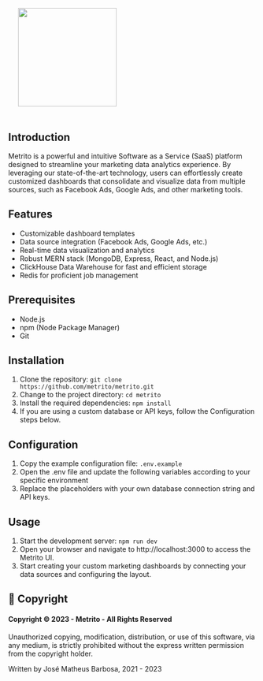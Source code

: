 
# <img src="https://metrito-public.s3.sa-east-1.amazonaws.com/metrito-vector.svg" width="200" style="margin: 20px" />
  
## Introduction

Metrito is a powerful and intuitive Software as a Service (SaaS) platform designed to streamline your marketing data analytics experience. By leveraging our state-of-the-art technology, users can effortlessly create customized dashboards that consolidate and visualize data from multiple sources, such as Facebook Ads, Google Ads, and other marketing tools.

## Features

- Customizable dashboard templates
- Data source integration (Facebook Ads, Google Ads, etc.)
- Real-time data visualization and analytics
- Robust MERN stack (MongoDB, Express, React, and Node.js)
- ClickHouse Data Warehouse for fast and efficient storage
- Redis for proficient job management
 
## Prerequisites

- Node.js
- npm (Node Package Manager)
- Git
 
## Installation

1. Clone the repository: ``git clone https://github.com/metrito/metrito.git``
2. Change to the project directory: ``cd metrito``
3. Install the required dependencies: ``npm install``
5. If you are using a custom database or API keys, follow the Configuration steps below.

## Configuration

1. Copy the example configuration file: ``.env.example``
2. Open the .env file and update the following variables according to your specific environment
3. Replace the placeholders with your own database connection string and API keys.

## Usage

1. Start the development server: ``npm run dev``
2. Open your browser and navigate to http://localhost:3000 to access the Metrito UI.
3. Start creating your custom marketing dashboards by connecting your data sources and configuring the layout.



## 🔐 Copyright
#### Copyright © 2023 - Metrito - All Rights Reserved

Unauthorized copying, modification, distribution, or use of this software, via any medium, is strictly prohibited without the express written permission from the copyright holder.

Written by José Matheus Barbosa, 2021 - 2023

        
